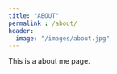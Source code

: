 ```yaml
---
title: "ABOUT"
permalink : /about/
header:
  image: "/images/about.jpg"
---
```


This is a about me page.
